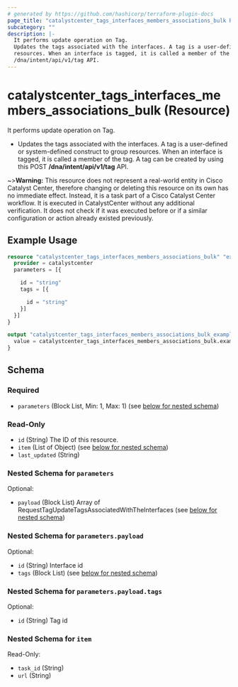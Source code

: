 ```yaml
---
# generated by https://github.com/hashicorp/terraform-plugin-docs
page_title: "catalystcenter_tags_interfaces_members_associations_bulk Resource - terraform-provider-catalystcenter"
subcategory: ""
description: |-
  It performs update operation on Tag.
  Updates the tags associated with the interfaces. A tag is a user-defined or system-defined construct to group
  resources. When an interface is tagged, it is called a member of the tag. A tag can be created by using this POST
  /dna/intent/api/v1/tag API.
---
```


# catalystcenter_tags_interfaces_members_associations_bulk (Resource)

It performs update operation on Tag.

- Updates the tags associated with the interfaces. A tag is a user-defined or system-defined construct to group
resources. When an interface is tagged, it is called a member of the tag. A tag can be created by using this POST
**/dna/intent/api/v1/tag** API.


~>**Warning:**
This resource does not represent a real-world entity in Cisco Catalyst Center, therefore changing or deleting this resource on its own has no immediate effect.
Instead, it is a task part of a Cisco Catalyst Center workflow. It is executed in CatalystCenter without any additional verification. It does not check if it was executed before or if a similar configuration or action already existed previously.

## Example Usage

```terraform
resource "catalystcenter_tags_interfaces_members_associations_bulk" "example" {
  provider = catalystcenter
  parameters = [{

    id = "string"
    tags = [{

      id = "string"
    }]
  }]
}

output "catalystcenter_tags_interfaces_members_associations_bulk_example" {
  value = catalystcenter_tags_interfaces_members_associations_bulk.example
}
```

<!-- schema generated by tfplugindocs -->
## Schema

### Required

- `parameters` (Block List, Min: 1, Max: 1) (see [below for nested schema](#nestedblock--parameters))

### Read-Only

- `id` (String) The ID of this resource.
- `item` (List of Object) (see [below for nested schema](#nestedatt--item))
- `last_updated` (String)

<a id="nestedblock--parameters"></a>
### Nested Schema for `parameters`

Optional:

- `payload` (Block List) Array of RequestTagUpdateTagsAssociatedWithTheInterfaces (see [below for nested schema](#nestedblock--parameters--payload))

<a id="nestedblock--parameters--payload"></a>
### Nested Schema for `parameters.payload`

Optional:

- `id` (String) Interface id
- `tags` (Block List) (see [below for nested schema](#nestedblock--parameters--payload--tags))

<a id="nestedblock--parameters--payload--tags"></a>
### Nested Schema for `parameters.payload.tags`

Optional:

- `id` (String) Tag id




<a id="nestedatt--item"></a>
### Nested Schema for `item`

Read-Only:

- `task_id` (String)
- `url` (String)
